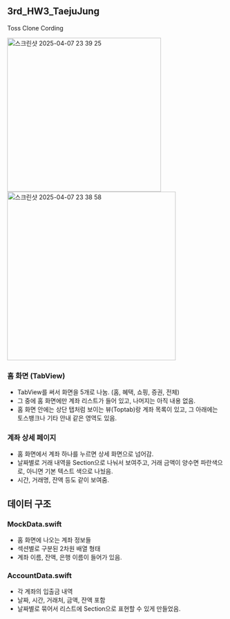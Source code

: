## 3rd_HW3_TaejuJung
Toss Clone Cording



<img width="356" alt="스크린샷 2025-04-07 23 39 25" src="https://github.com/user-attachments/assets/730b4676-5aa8-447a-a02e-259f56bb0d50" />
<img width="390" alt="스크린샷 2025-04-07 23 38 58" src="https://github.com/user-attachments/assets/d139318c-fd79-4f46-bb54-d7856e0fbb2b" />

### 홈 화면 (TabView)
- TabView를 써서 화면을 5개로 나눔. (홈, 혜택, 쇼핑, 증권, 전체)
- 그 중에 홈 화면에만 계좌 리스트가 들어 있고, 나머지는 아직 내용 없음.
- 홈 화면 안에는 상단 탭처럼 보이는 뷰(Toptab)랑 계좌 목록이 있고, 그 아래에는 토스뱅크나 기타 안내 같은 영역도 있음.

### 계좌 상세 페이지
- 홈 화면에서 계좌 하나를 누르면 상세 화면으로 넘어감.
- 날짜별로 거래 내역을 Section으로 나눠서 보여주고, 거래 금액이 양수면 파란색으로, 아니면 기본 텍스트 색으로 나눴음.
- 시간, 거래명, 잔액 등도 같이 보여줌.

## 데이터 구조

### MockData.swift
- 홈 화면에 나오는 계좌 정보들
- 섹션별로 구분된 2차원 배열 형태
- 계좌 이름, 잔액, 은행 이름이 들어가 있음.

### AccountData.swift
- 각 계좌의 입출금 내역
- 날짜, 시간, 거래처, 금액, 잔액 포함
- 날짜별로 묶어서 리스트에 Section으로 표현할 수 있게 만들었음.
